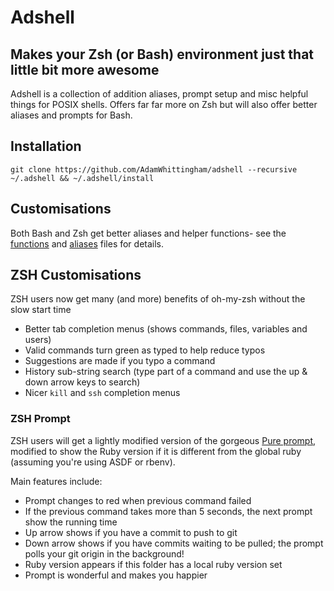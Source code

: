 Adshell
=======

Makes your Zsh (or Bash) environment just that little bit more awesome
----------------------------------------------------------------------

Adshell is a collection of addition aliases, prompt setup and misc helpful things for POSIX shells.
Offers far far more on Zsh but will also offer better aliases and prompts for Bash.

Installation
------------
```
git clone https://github.com/AdamWhittingham/adshell --recursive ~/.adshell && ~/.adshell/install
```

Customisations
--------------

Both Bash and Zsh get better aliases and helper functions- see the [functions](/functions) and [aliases](/aliases) files for details.


ZSH Customisations
------------------

ZSH users now get many (and more) benefits of oh-my-zsh without the slow start time
- Better tab completion menus (shows commands, files, variables and users)
- Valid commands turn green as typed to help reduce typos
- Suggestions are made if you typo a command
- History sub-string search (type part of a command and use the up & down arrow keys to search)
- Nicer `kill` and `ssh` completion menus


### ZSH Prompt

ZSH users will get a lightly modified version of the gorgeous [Pure prompt](https://github.com/sindresorhus/pure), modified to show the Ruby version if it is different from the global ruby (assuming you're using ASDF or rbenv).

Main features include:
- Prompt changes to red when previous command failed
- If the previous command takes more than 5 seconds, the next prompt show the running time
- Up arrow shows if you have a commit to push to git
- Down arrow shows if you have commits waiting to be pulled; the prompt polls your git origin in the background!
- Ruby version appears if this folder has a local ruby version set
- Prompt is wonderful and makes you happier

